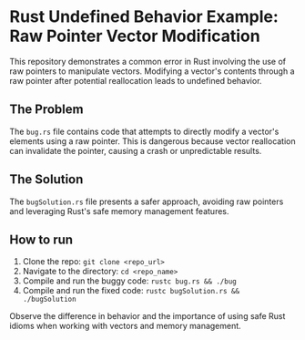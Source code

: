 # Rust Undefined Behavior Example: Raw Pointer Vector Modification

This repository demonstrates a common error in Rust involving the use of raw pointers to manipulate vectors. Modifying a vector's contents through a raw pointer after potential reallocation leads to undefined behavior.

## The Problem
The `bug.rs` file contains code that attempts to directly modify a vector's elements using a raw pointer.  This is dangerous because vector reallocation can invalidate the pointer, causing a crash or unpredictable results.

## The Solution
The `bugSolution.rs` file presents a safer approach, avoiding raw pointers and leveraging Rust's safe memory management features.

## How to run
1. Clone the repo: `git clone <repo_url>`
2. Navigate to the directory: `cd <repo_name>`
3. Compile and run the buggy code: `rustc bug.rs && ./bug`
4. Compile and run the fixed code: `rustc bugSolution.rs && ./bugSolution`

Observe the difference in behavior and the importance of using safe Rust idioms when working with vectors and memory management.